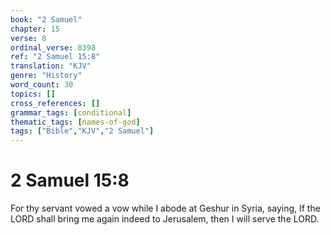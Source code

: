 ```yaml
---
book: "2 Samuel"
chapter: 15
verse: 8
ordinal_verse: 8398
ref: "2 Samuel 15:8"
translation: "KJV"
genre: "History"
word_count: 30
topics: []
cross_references: []
grammar_tags: [conditional]
thematic_tags: [names-of-god]
tags: ["Bible","KJV","2 Samuel"]
---
```


# 2 Samuel 15:8

For thy servant vowed a vow while I abode at Geshur in Syria, saying, If the LORD shall bring me again indeed to Jerusalem, then I will serve the LORD.

